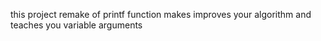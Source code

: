 this project remake of printf function makes improves your algorithm and teaches you variable arguments
